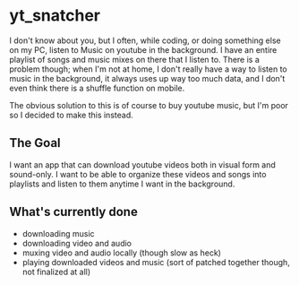 # yt_snatcher

I don't know about you, but I often, while coding, or doing something else on my PC, listen to Music on youtube in the background.
I have an entire playlist of songs and music mixes on there that I listen to. There is a problem though; when I'm not at home,
I don't really have a way to listen to music in the background, it always uses up way too much data, and I don't even think there is
a shuffle function on mobile.

The obvious solution to this is of course to buy youtube music, but I'm poor so I decided to make this instead.

## The Goal

I want an app that can download youtube videos both in visual form and sound-only. I want to be able to organize these videos and
songs into playlists and listen to them anytime I want in the background.

## What's currently done

- downloading music
- downloading video and audio
- muxing video and audio locally (though slow as heck)
- playing downloaded videos and music (sort of patched together though, not finalized at all)